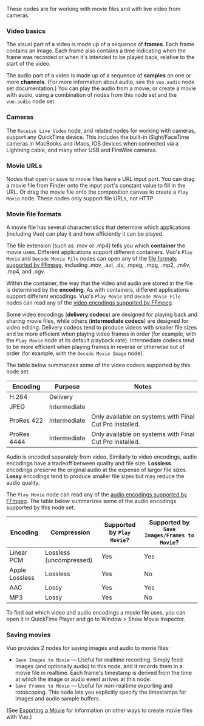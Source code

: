 These nodes are for working with movie files and with live video from cameras. 

### Video basics

The visual part of a video is made up of a sequence of **frames**. Each frame contains an image. Each frame also contains a time indicating when the frame was recorded or when it's intended to be played back, relative to the start of the video.

The audio part of a video is made up of a sequence of **samples** on one or more **channels**. (For more information about audio, see the `vuo.audio` node set documentation.) You can play the audio from a movie, or create a movie with audio, using a combination of nodes from this node set and the `vuo.audio` node set.

### Cameras

The `Receive Live Video` node, and related nodes for working with cameras, support any QuickTime device. This includes the built-in iSight/FaceTime cameras in MacBooks and iMacs, iOS devices when connected via a Lightning cable, and many other USB and FireWire cameras.

### Movie URLs

Nodes that open or save to movie files have a URL input port. You can drag a movie file from Finder onto the input port's constant value to fill in the URL. Or drag the movie file onto the composition canvas to create a `Play Movie` node. These nodes only support file URLs, not HTTP.

### Movie file formats

A movie file has several characteristics that determine which applications (including Vuo) can play it and how efficiently it can be played.

The file extension (such as .mov or .mp4) tells you which **container** the movie uses. Different applications support different containers. Vuo's `Play Movie` and `Decode Movie File` nodes can open any of the [file formats supported by FFmpeg](http://www.ffmpeg.org/general.html#File-Formats), including .mov, .avi, .dv, .mpeg, .mpg, .mp2, .m4v, .mp4, and .ogv.

Within the container, the way that the video and audio are stored in the file is determined by the **encoding**. As with containers, different applications support different encodings. Vuo's `Play Movie` and `Decode Movie File` nodes can read any of the [video encodings supported by FFmpeg](http://www.ffmpeg.org/general.html#Video-Codecs).

Some video encodings (**delivery codecs**) are designed for playing back and sharing movie files, while others (**intermediate codecs**) are designed for video editing. Delivery codecs tend to produce videos with smaller file sizes and be more efficient when playing video frames in order (for example, with the `Play Movie` node at its default playback rate). Intermediate codecs tend to be more efficient when playing frames in reverse or otherwise out of order (for example, with the `Decode Movie Image` node).

The table below summarizes some of the video codecs supported by this node set.

Encoding    | Purpose      | Notes
------------|------------- | -----
H.264       | Delivery    
JPEG        | Intermediate
ProRes 422  | Intermediate | Only available on systems with Final Cut Pro installed.
ProRes 4444 | Intermediate | Only available on systems with Final Cut Pro installed.

Audio is encoded separately from video. Similarly to video encodings, audio encodings have a tradeoff between quality and file size. **Lossless** encodings preserve the original audio at the expense of larger file sizes. **Lossy** encodings tend to produce smaller file sizes but may reduce the audio quality.

The `Play Movie` node can read any of the [audio encodings supported by FFmpeg](http://www.ffmpeg.org/general.html#Audio-Codecs). The table below summarizes some of the audio encodings supported by this node set.

Encoding       | Compression             | Supported by `Play Movie`? | Supported by `Save Images/Frames to Movie`?
---------------|-------------------------|----------------------------|-----------------------------
Linear PCM     | Lossless (uncompressed) | Yes                        | Yes
Apple Lossless | Lossless                | Yes                        | No
AAC            | Lossy                   | Yes                        | Yes
MP3            | Lossy                   | Yes                        | No

To find out which video and audio encodings a movie file uses, you can open it in QuickTime Player and go to Window > Show Movie Inspector.

### Saving movies

Vuo provides 2 nodes for saving images and audio to movie files:

   - `Save Images to Movie` — Useful for realtime recording.  Simply feed images (and optionally audio) to this node, and it records them in a movie file in realtime.  Each frame's timestamp is derived from the time at which the image or audio event arrives at this node.
   - `Save Frames to Movie` — Useful for non-realtime exporting and rotoscoping.  This node lets you explicitly specify the timestamps for images and audio sample buffers.

(See [Exporting a Movie](http://doc.vuo.org/latest/manual/exporting-compositions.xhtml#exporting-a-movie) for information on other ways to create movie files with Vuo.)
